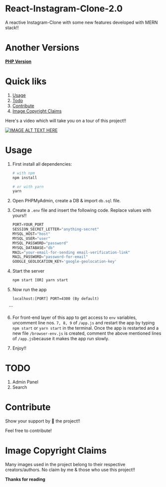 # React-Instagram-Clone-2.0
A reactive Instagram-Clone with some new features developed with MERN stack!! 

# Another Versions
**[PHP Version](https://github.com/yTakkar/Instagram-Clone)**

# Quick liks
1. [Usage](#usage)
2. [Todo](#todo)
2. [Contribute](#contribute)
3. [Image Copyright Claims](#image-copyright-claims)

Here's a video which will take you on a tour of this project!!

[![IMAGE ALT TEXT HERE](http://img.youtube.com/vi/peuGRGGxSHI/0.jpg)](https://youtu.be/peuGRGGxSHI)

# Usage
1. First install all dependencies:
    ```bash
    # with npm
    npm install
    
    # or with yarn
    yarn
    ```

2. Open PHPMyAdmin, create a DB & import `db.sql` file.
3. Create a `.env` file and insert the following code. Replace values with yours!!

    ```javascript
    PORT=YOUR_PORT
    SESSION_SECRET_LETTER="anything-secret"
    MYSQL_HOST="host"
    MYSQL_USER="user"
    MYSQL_PASSWORD="password"
    MYSQL_DATABASE="db"
    MAIL="your-email-for-sending email-verification-link"
    MAIL_PASSWORD="password-for-email"
    GOOGLE_GEOLOCATION_KEY='google-geolocation-key'
    ```

4. Start the server
    ```javascript
    npm start [OR] yarn start
    ```

5. Now run the app
    ```javacript
    localhost:[PORT] PORT=4300 (By default)
    ```

6. For front-end layer of this app to get access to `env` variables, uncomment line nos. `7, 8, 9` of `/app.js` and restart the app by typing `npm start` or `yarn start` in the terminal. Once the app is restarted and a new file `/browser-env.js` is created, comment the above mentioned lines of `/app.js`because it makes the app run slowly.

7. Enjoy!!

# TODO
1. Admin Panel
2. Search

# Contribute
Show your support by 🌟 the project!!

Feel free to contribute!

# Image Copyright Claims
Many images used in the project belong to their respective creators/authors. No claim by me & those who use this project!!

**Thanks for reading**
